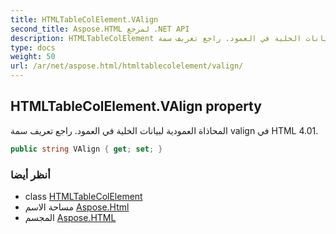 ```yaml
---
title: HTMLTableColElement.VAlign
second_title: Aspose.HTML لمرجع .NET API
description: HTMLTableColElement ملكية. المحاذاة العمودية لبيانات الخلية في العمود. راجع تعريف سمة valign في HTML 4.01.
type: docs
weight: 50
url: /ar/net/aspose.html/htmltablecolelement/valign/
---
```

## HTMLTableColElement.VAlign property

المحاذاة العمودية لبيانات الخلية في العمود. راجع تعريف سمة valign في HTML 4.01.

```csharp
public string VAlign { get; set; }
```

### أنظر أيضا

* class [HTMLTableColElement](../)
* مساحة الاسم [Aspose.Html](../../htmltablecolelement/)
* المجسم [Aspose.HTML](../../../)


